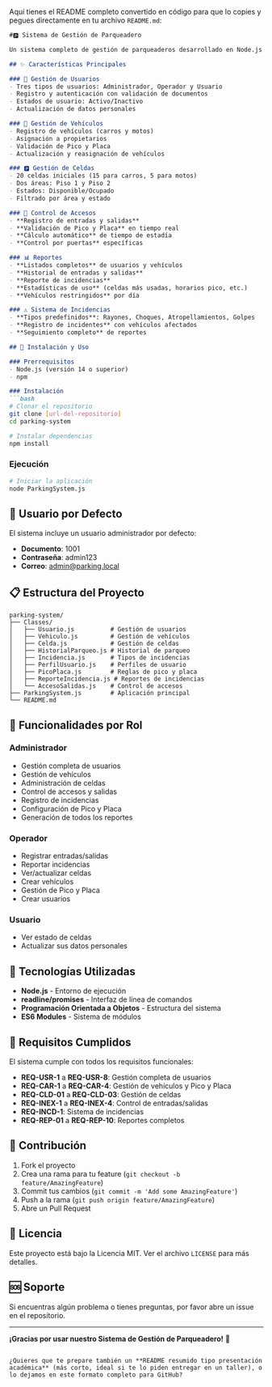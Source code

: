 Aquí tienes el README completo convertido en código para que lo copies y pegues directamente en tu archivo `README.md`:

````markdown
#🅿️ Sistema de Gestión de Parqueadero

Un sistema completo de gestión de parqueaderos desarrollado en Node.js que permite administrar usuarios, vehículos, celdas de estacionamiento, control de accesos y generación de reportes.

## ✨ Características Principales

### 👥 Gestión de Usuarios
- Tres tipos de usuarios: Administrador, Operador y Usuario
- Registro y autenticación con validación de documentos
- Estados de usuario: Activo/Inactivo
- Actualización de datos personales

### 🚗 Gestión de Vehículos
- Registro de vehículos (carros y motos)
- Asignación a propietarios
- Validación de Pico y Placa
- Actualización y reasignación de vehículos

### 🅿️ Gestión de Celdas
- 20 celdas iniciales (15 para carros, 5 para motos)
- Dos áreas: Piso 1 y Piso 2
- Estados: Disponible/Ocupado
- Filtrado por área y estado

### 🔐 Control de Accesos
- **Registro de entradas y salidas**
- **Validación de Pico y Placa** en tiempo real
- **Cálculo automático** de tiempo de estadía
- **Control por puertas** específicas

### 📊 Reportes
- **Listados completos** de usuarios y vehículos
- **Historial de entradas y salidas**
- **Reporte de incidencias**
- **Estadísticas de uso** (celdas más usadas, horarios pico, etc.)
- **Vehículos restringidos** por día

### ⚠️ Sistema de Incidencias
- **Tipos predefinidos**: Rayones, Choques, Atropellamientos, Golpes
- **Registro de incidentes** con vehículos afectados
- **Seguimiento completo** de reportes

## 🚀 Instalación y Uso

### Prerrequisitos
- Node.js (versión 14 o superior)
- npm

### Instalación
```bash
# Clonar el repositorio
git clone [url-del-repositorio]
cd parking-system

# Instalar dependencias
npm install
````

### Ejecución

```bash
# Iniciar la aplicación
node ParkingSystem.js
```

## 👤 Usuario por Defecto

El sistema incluye un usuario administrador por defecto:

* **Documento**: 1001
* **Contraseña**: admin123
* **Correo**: [admin@parking.local](mailto:admin@parking.local)

## 📋 Estructura del Proyecto

```
parking-system/
├── Classes/
│   ├── Usuario.js          # Gestión de usuarios
│   ├── Vehiculo.js         # Gestión de vehículos
│   ├── Celda.js            # Gestión de celdas
│   ├── HistorialParqueo.js # Historial de parqueo
│   ├── Incidencia.js       # Tipos de incidencias
│   ├── PerfilUsuario.js    # Perfiles de usuario
│   ├── PicoPlaca.js        # Reglas de pico y placa
│   ├── ReporteIncidencia.js # Reportes de incidencias
│   └── AccesoSalidas.js    # Control de accesos
├── ParkingSystem.js        # Aplicación principal
└── README.md
```

## 🎯 Funcionalidades por Rol

### Administrador

* Gestión completa de usuarios
* Gestión de vehículos
* Administración de celdas
* Control de accesos y salidas
* Registro de incidencias
* Configuración de Pico y Placa
* Generación de todos los reportes

### Operador

* Registrar entradas/salidas
* Reportar incidencias
* Ver/actualizar celdas
* Crear vehículos
* Gestión de Pico y Placa
* Crear usuarios

### Usuario

* Ver estado de celdas
* Actualizar sus datos personales

## 🔧 Tecnologías Utilizadas

* **Node.js** - Entorno de ejecución
* **readline/promises** - Interfaz de línea de comandos
* **Programación Orientada a Objetos** - Estructura del sistema
* **ES6 Modules** - Sistema de módulos

## 📝 Requisitos Cumplidos

El sistema cumple con todos los requisitos funcionales:

* **REQ-USR-1** a **REQ-USR-8**: Gestión completa de usuarios
* **REQ-CAR-1** a **REQ-CAR-4**: Gestión de vehículos y Pico y Placa
* **REQ-CLD-01** a **REQ-CLD-03**: Gestión de celdas
* **REQ-INEX-1** a **REQ-INEX-4**: Control de entradas/salidas
* **REQ-INCD-1**: Sistema de incidencias
* **REQ-REP-01** a **REQ-REP-10**: Reportes completos

## 🤝 Contribución

1. Fork el proyecto
2. Crea una rama para tu feature (`git checkout -b feature/AmazingFeature`)
3. Commit tus cambios (`git commit -m 'Add some AmazingFeature'`)
4. Push a la rama (`git push origin feature/AmazingFeature`)
5. Abre un Pull Request

## 📄 Licencia

Este proyecto está bajo la Licencia MIT. Ver el archivo `LICENSE` para más detalles.

## 🆘 Soporte

Si encuentras algún problema o tienes preguntas, por favor abre un issue en el repositorio.

---

**¡Gracias por usar nuestro Sistema de Gestión de Parqueadero!** 🚀

```

¿Quieres que te prepare también un **README resumido tipo presentación académica** (más corto, ideal si te lo piden entregar en un taller), o lo dejamos en este formato completo para GitHub?
```
